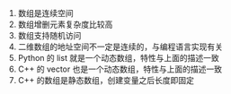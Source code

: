 1. 数组是连续空间
2. 数组增删元素复杂度比较高
3. 数组支持随机访问
4. 二维数组的地址空间不一定是连续的，与编程语言实现有关
5. Python 的 list 就是一个动态数组，特性与上面的描述一致
6. C++ 的 vector 也是一个动态数组，特性与上面的描述一致
7. C++ 的数组是静态数组，创建变量之后长度即固定